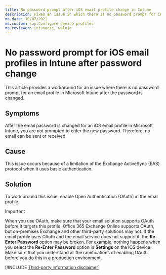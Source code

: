 ```yaml
---
title: No password prompt after iOS email profile change in Intune
description: Fixes an issue in which there is no password prompt for iOS email profiles in Microsoft Intune after the password is changed.
ms.date: 10/07/2021
ms.custom: sap:Configure device profiles
ms.reviewer: intunecic, waluja
---
```

# No password prompt for iOS email profiles in Intune after password change

This article provides a workaround for an issue where there is no password prompt for an email profile in Microsoft Intune after the password is changed.

## Symptoms

After the email password is changed for an iOS email profile in Microsoft Intune, you are not prompted to enter the new password. Therefore, no email can be sent or received.

## Cause

This issue occurs because of a limitation of the Exchange ActiveSync (EAS) protocol when it uses basic authentication.

## Solution

To work around this issue, enable Open Authentication (OAuth) in the email profile.

> [!IMPORTANT]
> When you use OAuth, make sure that your email solution supports OAuth before it targets this profile. Office 365 Exchange Online supports OAuth, but on-premises Exchange and other third-party solutions may not. If the email profile uses OAuth and the email service does not support it, the **Re-Enter Password** option may be broken. For example, nothing happens when you select the **Re-Enter Password** option in **Settings** on the iOS device. Make sure that you understand all the ramifications of enabling OAuth before you do this in a production environment.

[!INCLUDE [Third-party information disclaimer](../../includes/third-party-disclaimer.md)]
